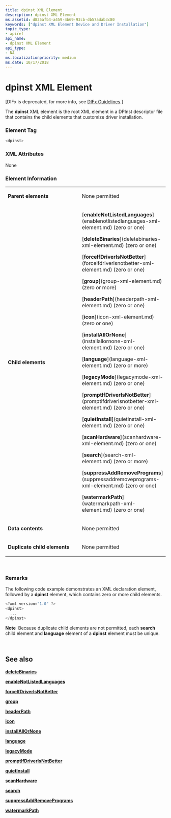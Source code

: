 ```yaml
---
title: dpinst XML Element
description: dpinst XML Element
ms.assetid: d825afb4-a459-4b69-93cb-db57adab3c80
keywords: ["dpinst XML Element Device and Driver Installation"]
topic_type:
- apiref
api_name:
- dpinst XML Element
api_type:
- NA
ms.localizationpriority: medium
ms.date: 10/17/2018
---
```


# dpinst XML Element


\[DIFx is deprecated, for more info, see [DIFx Guidelines](https://msdn.microsoft.com/windows/hardware/drivers/install/difx-guidelines).\]

The **dpinst** XML element is the root XML element in a DPInst descriptor file that contains the child elements that customize driver installation.

### Element Tag

```cpp
<dpinst>
```

### XML Attributes

None

### Element Information

<table>
<colgroup>
<col width="50%" />
<col width="50%" />
</colgroup>
<tbody>
<tr class="odd">
<td align="left"><p><strong>Parent elements</strong></p></td>
<td align="left"><p>None permitted</p></td>
</tr>
<tr class="even">
<td align="left"><p><strong>Child elements</strong></p></td>
<td align="left"><p>[<strong>enableNotListedLanguages</strong>](enablenotlistedlanguages-xml-element.md) (zero or one)</p>
<p>[<strong>deleteBinaries</strong>](deletebinaries-xml-element.md) (zero or one)</p>
<p>[<strong>forceIfDriverIsNotBetter</strong>](forceifdriverisnotbetter-xml-element.md) (zero or one)</p>
<p>[<strong>group</strong>](group-xml-element.md) (zero or more)</p>
<p>[<strong>headerPath</strong>](headerpath-xml-element.md) (zero or one)</p>
<p>[<strong>icon</strong>](icon-xml-element.md) (zero or one)</p>
<p>[<strong>installAllOrNone</strong>](installallornone-xml-element.md) (zero or one)</p>
<p>[<strong>language</strong>](language-xml-element.md) (zero or more)</p>
<p>[<strong>legacyMode</strong>](legacymode-xml-element.md) (zero or one)</p>
<p>[<strong>promptIfDriverIsNotBetter</strong>](promptifdriverisnotbetter-xml-element.md) (zero or one)</p>
<p>[<strong>quietInstall</strong>](quietinstall-xml-element.md) (zero or one)</p>
<p>[<strong>scanHardware</strong>](scanhardware-xml-element.md) (zero or one)</p>
<p>[<strong>search</strong>](search-xml-element.md) (zero or more)</p>
<p>[<strong>suppressAddRemovePrograms</strong>](suppressaddremoveprograms-xml-element.md) (zero or one)</p>
<p>[<strong>watermarkPath</strong>](watermarkpath-xml-element.md) (zero or one)</p></td>
</tr>
<tr class="odd">
<td align="left"><p><strong>Data contents</strong></p></td>
<td align="left"><p>None permitted</p></td>
</tr>
<tr class="even">
<td align="left"><p><strong>Duplicate child elements</strong></p></td>
<td align="left"><p>None permitted</p></td>
</tr>
</tbody>
</table>

 

### <a href="" id="comments"></a>Remarks

The following code example demonstrates an XML declaration element, followed by a **dpinst** element, which contains zero or more child elements.

```cpp
<?xml version="1.0" ?>
<dpinst>
  ...
</dpinst>
```

**Note**  Because duplicate child elements are not permitted, each **search** child element and **language** element of a **dpinst** element must be unique.

 

## See also


[**deleteBinaries**](deletebinaries-xml-element.md)

[**enableNotListedLanguages**](enablenotlistedlanguages-xml-element.md)

[**forceIfDriverIsNotBetter**](forceifdriverisnotbetter-xml-element.md)

[**group**](group-xml-element.md)

[**headerPath**](headerpath-xml-element.md)

[**icon**](icon-xml-element.md)

[**installAllOrNone**](installallornone-xml-element.md)

[**language**](language-xml-element.md)

[**legacyMode**](legacymode-xml-element.md)

[**promptIfDriverIsNotBetter**](promptifdriverisnotbetter-xml-element.md)

[**quietInstall**](quietinstall-xml-element.md)

[**scanHardware**](scanhardware-xml-element.md)

[**search**](search-xml-element.md)

[**suppressAddRemovePrograms**](suppressaddremoveprograms-xml-element.md)

[**watermarkPath**](watermarkpath-xml-element.md)

 

 






